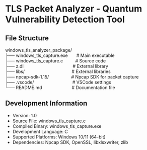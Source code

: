 # TLS Packet Analyzer - Quantum Vulnerability Detection Tool

## File Structure

windows_tls_analyzer_package/  
├── windows_tls_capture.exe&nbsp;&nbsp;&nbsp;&nbsp;&nbsp;&nbsp;&nbsp;# Main executable  
├── windows_tls_capture.c&nbsp;&nbsp;&nbsp;&nbsp;&nbsp;&nbsp;&nbsp;&nbsp;&nbsp;&nbsp;# Source code  
├── z.dll&nbsp;&nbsp;&nbsp;&nbsp;&nbsp;&nbsp;&nbsp;&nbsp;&nbsp;&nbsp;&nbsp;&nbsp;&nbsp;&nbsp;&nbsp;&nbsp;&nbsp;&nbsp;&nbsp;&nbsp;&nbsp;&nbsp;&nbsp;&nbsp;&nbsp;&nbsp;&nbsp;&nbsp;&nbsp;&nbsp;&nbsp;&nbsp;&nbsp;&nbsp;&nbsp;&nbsp;&nbsp;&nbsp;&nbsp;# External library  
├── libs/&nbsp;&nbsp;&nbsp;&nbsp;&nbsp;&nbsp;&nbsp;&nbsp;&nbsp;&nbsp;&nbsp;&nbsp;&nbsp;&nbsp;&nbsp;&nbsp;&nbsp;&nbsp;&nbsp;&nbsp;&nbsp;&nbsp;&nbsp;&nbsp;&nbsp;&nbsp;&nbsp;&nbsp;&nbsp;&nbsp;&nbsp;&nbsp;&nbsp;&nbsp;&nbsp;&nbsp;&nbsp;&nbsp;# External libraries  
├── npcap-sdk-1.15/&nbsp;&nbsp;&nbsp;&nbsp;&nbsp;&nbsp;&nbsp;&nbsp;&nbsp;&nbsp;&nbsp;&nbsp;&nbsp;&nbsp;&nbsp;&nbsp;&nbsp;&nbsp;# Npcap SDK for packet capture  
├── .vscode/&nbsp;&nbsp;&nbsp;&nbsp;&nbsp;&nbsp;&nbsp;&nbsp;&nbsp;&nbsp;&nbsp;&nbsp;&nbsp;&nbsp;&nbsp;&nbsp;&nbsp;&nbsp;&nbsp;&nbsp;&nbsp;&nbsp;&nbsp;&nbsp;&nbsp;&nbsp;&nbsp;&nbsp;&nbsp;&nbsp;&nbsp;# VSCode settings  
└── README.md&nbsp;&nbsp;&nbsp;&nbsp;&nbsp;&nbsp;&nbsp;&nbsp;&nbsp;&nbsp;&nbsp;&nbsp;&nbsp;&nbsp;&nbsp;&nbsp;&nbsp;&nbsp;&nbsp;&nbsp;&nbsp;&nbsp;&nbsp;&nbsp;# Documentation file  


## Development Information
- Version: 1.0  
- Source File: windows_tls_capture.c  
- Compiled Binary: windows_tls_capture.exe  
- Development Language: C  
- Supported Platforms: Windows 10/11 (64-bit)  
- Dependencies: Npcap SDK, OpenSSL, libxlsxwriter, zlib
